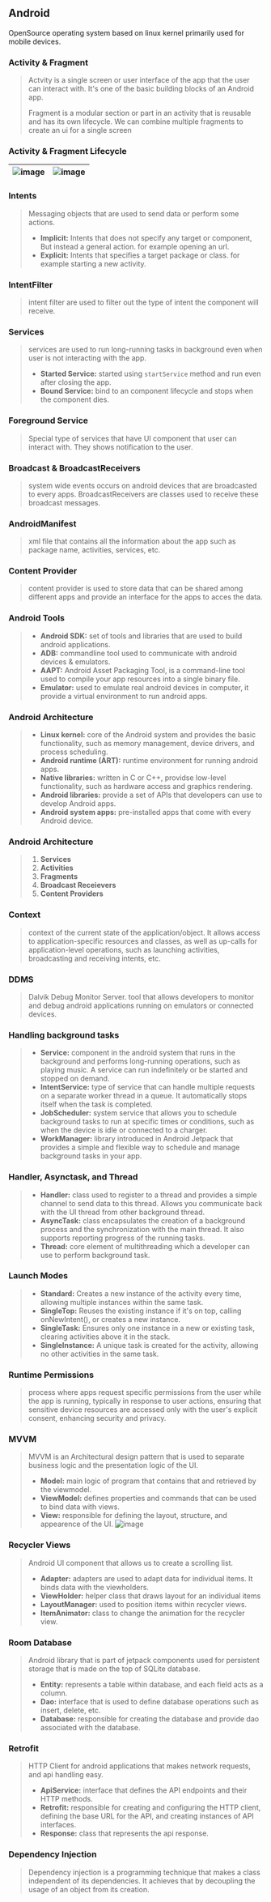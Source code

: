 ## Android
OpenSource operating system based on linux kernel primarily used for mobile devices.

### Activity & Fragment
> Actvity is a single screen or user interface of the app that the user can interact with. It's one of the basic building blocks of an Android app.
>
> Fragment is a modular section or part in an activity that is reusable and has its own lifecycle. We can combine multiple fragments to create an ui for a single screen

### Activity & Fragment Lifecycle
| ![image](https://github.com/SidharthMudgil/competitive-programming/assets/68889544/7d2d3efd-ec93-4f9f-b6b5-6359f524529b) | ![image](https://github.com/SidharthMudgil/competitive-programming/assets/68889544/ec306232-7cf0-4f98-b38a-c38d5426ee53) |
| ---------------- | --------------- |

### Intents
> Messaging objects that are used to send data or perform some actions.
>
> - **Implicit:** Intents that does not specify any target or component, But instead a general action. for example opening an url.
> - **Explicit:** Intents that specifies a target package or class. for example starting a new activity.

### IntentFilter
> intent filter are used to filter out the type of intent the component will receive.

### Services
> services are used to run long-running tasks in background even when user is not interacting with the app.
>
> - **Started Service:** started using `startService` method and run even after closing the app.
> - **Bound Service:** bind to an component lifecycle and stops when the component dies.

### Foreground Service
> Special type of services that have UI component that user can interact with.  They shows notification to the user.

### Broadcast & BroadcastReceivers
> system wide events occurs on android devices that are broadcasted to every apps.
> BroadcastReceivers are classes used to receive these broadcast messages.

### AndroidManifest
> xml file that contains all the information about the app such as package name, activities, services, etc.

### Content Provider
> content provider is used to store data that can be shared among different apps and provide an interface for the apps to acces the data.

### Android Tools
> - **Android SDK:** set of tools and libraries that are used to build android applications.
> - **ADB:** commandline tool used to communicate with android devices & emulators.
> - **AAPT:** Android Asset Packaging Tool, is a command-line tool used to compile your app resources into a single binary file.
> - **Emulator:** used to emulate real android devices in computer, it provide a virtual environment to run android apps.

### Android Architecture
> - **Linux kernel:**  core of the Android system and provides the basic functionality, such as memory management, device drivers, and process scheduling.
> - **Android runtime (ART):** runtime environment for running android apps.
> - **Native libraries:** written in C or C++, providse low-level functionality, such as hardware access and graphics rendering.
> - **Android libraries:** provide a set of APIs that developers can use to develop Android apps.
> - **Android system apps:** pre-installed apps that come with every Android device.

### Android Architecture
> 1. **Services**
> 1. **Activities**
> 1. **Fragments**
> 1. **Broadcast Receievers**
> 1. **Content Providers**

### Context
> context of the current state of the application/object. It allows access to application-specific resources and classes, as well as up-calls for application-level operations, such as launching activities, broadcasting and receiving intents, etc.

### DDMS
> Dalvik Debug Monitor Server. tool that allows developers to monitor and debug android applications running on emulators or connected devices.

### Handling background tasks
> - **Service:** component in the android system that runs in the background and performs long-running operations, such as playing music. A service can run indefinitely or be started and stopped on demand.
> - **IntentService:** type of service that can handle multiple requests on a separate worker thread in a queue. It automatically stops itself when the task is completed.
> - **JobScheduler:** system service that allows you to schedule background tasks to run at specific times or conditions, such as when the device is idle or connected to a charger.
> - **WorkManager:** library introduced in Android Jetpack that provides a simple and flexible way to schedule and manage background tasks in your app.

### Handler, Asynctask, and Thread
> - **Handler:** class used to register to a thread and provides a simple channel to send data to this thread. Allows you communicate back with the UI thread from other background thread.
> - **AsyncTask:** class encapsulates the creation of a background process and the synchronization with the main thread. It also supports reporting progress of the running tasks.
> - **Thread:** core element of multithreading which a developer can use to perform background task.

### Launch Modes
> - **Standard:** Creates a new instance of the activity every time, allowing multiple instances within the same task.
> - **SingleTop:** Reuses the existing instance if it's on top, calling onNewIntent(), or creates a new instance.
> - **SingleTask:** Ensures only one instance in a new or existing task, clearing activities above it in the stack.
> - **SingleInstance:** A unique task is created for the activity, allowing no other activities in the same task.

### Runtime Permissions
> process where apps request specific permissions from the user while the app is running, typically in response to user actions, ensuring that sensitive device resources are accessed only with the user's explicit consent, enhancing security and privacy.

### MVVM
> MVVM is an Architectural design pattern that is used to separate business logic and the presentation logic of the UI.
> - **Model:** main logic of program that contains that and retrieved by the viewmodel.
> - **ViewModel:** defines properties and commands that can be used to bind data with views.
> - **View:** responsible for defining the layout, structure, and appearence of the UI.
![image](https://github.com/SidharthMudgil/competitive-programming/assets/68889544/17997910-5ed9-4f28-ad93-b034c745c858)

### Recycler Views
> Android UI component that allows us to create a scrolling list.
> - **Adapter:** adapters are used to adapt data for individual items. It binds data with the viewholders.
> - **ViewHolder:** helper class that draws layout for an individual items
> - **LayoutManager:** used to position items within recycler views.
> - **ItemAnimator:** class to change the animation for the recycler view.

### Room Database
> Android library that is part of jetpack components used for persistent storage that is made on the top of SQLite database.
> - **Entity:** represents a table within database, and each field acts as a column.
> - **Dao:** interface that is used to define database operations such as insert, delete, etc.
> - **Database:** responsible for creating the database and provide dao associated with the database.

### Retrofit
> HTTP Client for android applications that makes network requests, and api handling easy.
> - **ApiService:** interface that defines the API endpoints and their HTTP methods.
> - **Retrofit:** responsible for creating and configuring the HTTP client, defining the base URL for the API, and creating instances of API interfaces.
> - **Response:** class that represents the api response.

### Dependency Injection
> Dependency injection is a programming technique that makes a class independent of its dependencies. It achieves that by decoupling the usage of an object from its creation.
